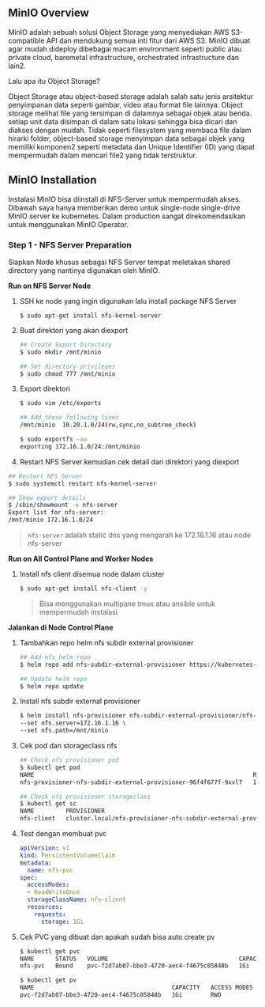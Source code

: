 ## MinIO Overview

MinIO adalah sebuah solusi Object Storage yang menyediakan AWS S3-compatible API dan mendukung semua inti fitur dari AWS S3. MinIO dibuat agar mudah dideploy dibebagai macam environment seperti public atau private cloud, baremetal infrastructure, orchestrated infrastructure dan lain2.

Lalu apa itu Object Storage?

Object Storage atau object-based storage adalah salah satu jenis arsitektur penyimpanan data seperti gambar, video atau format file lainnya. Object storage melihat file yang tersimpan di dalamnya sebagai objek atau benda. setiap unit data disimpan di dalam satu lokasi sehingga bisa dicari dan diakses dengan mudah. Tidak seperti filesystem yang membaca file dalam hirarki folder, object-based storage menyimpan data sebagai objek yang memiliki komponen2 seperti metadata dan Unique Identifier (ID) yang dapat mempermudah dalam mencari file2 yang tidak terstruktur.

## MinIO Installation

Instalasi MinIO bisa diinstall di NFS-Server untuk mempermudah akses. Dibawah saya hanya memberikan demo untuk single-node single-drive MinIO server ke kubernetes. Dalam production sangat direkomendasikan untuk menggunakan MinIO Operator.

### Step 1 - NFS Server Preparation

Siapkan Node khusus sebagai NFS Server tempat meletakan shared directory yang nantinya digunakan oleh MinIO.

**Run on NFS Server Node**

1. SSH ke node yang ingin digunakan lalu install package NFS Server

   ```
   $ sudo apt-get install nfs-kernel-server
   ```

2. Buat direktori yang akan diexport

   ```bash
   ## Create Export Directory
   $ sudo mkdir /mnt/minio
   
   ## Set directory privileges
   $ sudo chmod 777 /mnt/minio
   ```

3. Export direktori

   ```bash
   $ sudo vim /etc/exports
   ```

   ```bash
   ## Add these following lines
   /mnt/minio  10.20.1.0/24(rw,sync,no_subtree_check)
   ```

   ```bash
   $ sudo exportfs -av
   exporting 172.16.1.0/24:/mnt/minio
   ```

4. Restart NFS Server kemudian cek detail dari direktori yang diexport

  ```bash
## Restart NFS Server
$ sudo systemctl restart nfs-kernel-server

## Show export details
$ /sbin/showmount -e nfs-server
Export list for nfs-server:
/mnt/minio 172.16.1.0/24
  ```

  > `nfs-server` adalah static dns yang mengarah ke 172.16.1.16 atau node nfs-server

**Run on All Control Plane and Worker Nodes**

1. Install nfs client disemua node dalam cluster

   ```bash
   $ sudo apt-get install nfs-client -y
   ```

   > Bisa menggunakan multipane tmux atau ansible untuk mempermudah instalasi

**Jalankan di Node Control Plane**

1. Tambahkan repo helm nfs subdir external provisioner

   ```bash
   ## Add nfs helm repo
   $ helm repo add nfs-subdir-external-provisioner https://kubernetes-sigs.github.io/nfs-subdir-external-provisioner
   
   ## Update helm repo
   $ helm repo update
   ```

2. Install nfs subdir external provisioner

   ```bash
   $ helm install nfs-provisioner nfs-subdir-external-provisioner/nfs-subdir-external-provisioner \
   --set nfs.server=172.16.1.16 \
   --set nfs.path=/mnt/minio
   ```

3. Cek pod dan storageclass nfs

   ```bash
   ## Check nfs provisioner pod
   $ kubectl get pod 
   NAME                                                              READY   STATUS    RESTARTS      AGE
   nfs-provisioner-nfs-subdir-external-provisioner-96f4f677f-9xvl7   1/1     Running   0             91s
   
   ## Check nfs provisioner storageclass
   $ kubectl get sc
   NAME         PROVISIONER                                                     RECLAIMPOLICY   VOLUMEBINDINGMODE   ALLOWVOLUMEEXPANSION   AGE
   nfs-client   cluster.local/nfs-provisioner-nfs-subdir-external-provisioner   Delete          Immediate           true                   14s
   ```

4. Test dengan membuat pvc

   ```yaml
   apiVersion: v1
   kind: PersistentVolumeClaim
   metadata:
     name: nfs-pvc
   spec:
     accessModes:
     - ReadWriteOnce
     storageClassName: nfs-client
     resources:
       requests:
         storage: 1Gi
   ```

5. Cek PVC yang dibuat dan apakah sudah bisa auto create pv

   ```bash
   $ kubectl get pvc 
   NAME      STATUS   VOLUME                                     CAPACITY   ACCESS MODES   STORAGECLASS   VOLUMEATTRIBUTESCLASS   AGE
   nfs-pvc   Bound    pvc-f2d7ab07-bbe3-4720-aec4-f4675c05848b   1Gi        RWO            nfs-client     <unset>                 3s
   
   $ kubectl get pv
   NAME                                       CAPACITY   ACCESS MODES   RECLAIM POLICY   STATUS   CLAIM             STORAGECLASS   VOLUMEATTRIBUTESCLASS   REASON   AGE
   pvc-f2d7ab07-bbe3-4720-aec4-f4675c05848b   1Gi        RWO            Delete           Bound    default/nfs-pvc   nfs-client     <unset>                          9s   
   ```

### 
